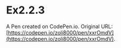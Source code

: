 # Ex2.2.3

A Pen created on CodePen.io. Original URL: [https://codepen.io/zoli8000/pen/xxrOmdV](https://codepen.io/zoli8000/pen/xxrOmdV).


